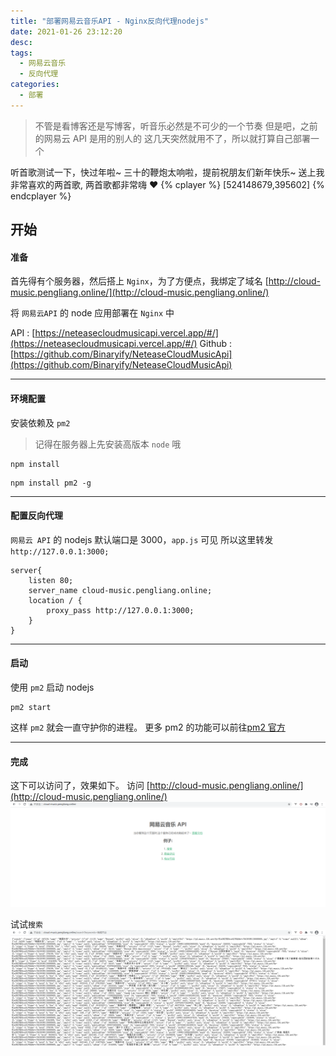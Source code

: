 ```yaml
---
title: "部署网易云音乐API - Nginx反向代理nodejs"
date: 2021-01-26 23:12:20
desc:
tags:
  - 网易云音乐
  - 反向代理
categories:
  - 部署
---
```


> 不管是看博客还是写博客，听音乐必然是不可少的一个节奏
> 但是吧，之前的网易云 API 是用的别人的
> 这几天突然就用不了，所以就打算自己部署一个

听首歌测试一下，快过年啦~ 三十的鞭炮太响啦，提前祝朋友们新年快乐~
送上我非常喜欢的两首歌, 两首歌都非常嗨 ❤
{% cplayer %}
[524148679,395602]
{% endcplayer %}

## 开始

#### 准备

首先得有个服务器，然后搭上 `Nginx`，为了方便点，我绑定了域名 [http://cloud-music.pengliang.online/](http://cloud-music.pengliang.online/)

将 `网易云API` 的 node 应用部署在 `Nginx` 中

API : [https://neteasecloudmusicapi.vercel.app/#/](https://neteasecloudmusicapi.vercel.app/#/)
Github : [https://github.com/Binaryify/NeteaseCloudMusicApi](https://github.com/Binaryify/NeteaseCloudMusicApi)

---

#### 环境配置

安装依赖及 `pm2`

> 记得在服务器上先安装高版本 `node` 哦

```
npm install
```

```
npm install pm2 -g
```

---

#### 配置反向代理

`网易云 API` 的 nodejs 默认端口是 3000，`app.js` 可见
所以这里转发 `http://127.0.0.1:3000;`

```
server{
    listen 80;
    server_name cloud-music.pengliang.online;
    location / {
        proxy_pass http://127.0.0.1:3000;
    }
}
```

---

#### 启动

使用 `pm2` 启动 nodejs

```
pm2 start
```

这样 `pm2` 就会一直守护你的进程。
更多 pm2 的功能可以前往[pm2 官方](https://pm2.keymetrics.io/docs/usage/quick-start/)

---

#### 完成

这下可以访问了，效果如下。
访问 [http://cloud-music.pengliang.online/](http://cloud-music.pengliang.online/)
![网易云API首页](./cloud-music/网易云API.png)

试试`搜索`
![搜索](./cloud-music/搜索.png)
